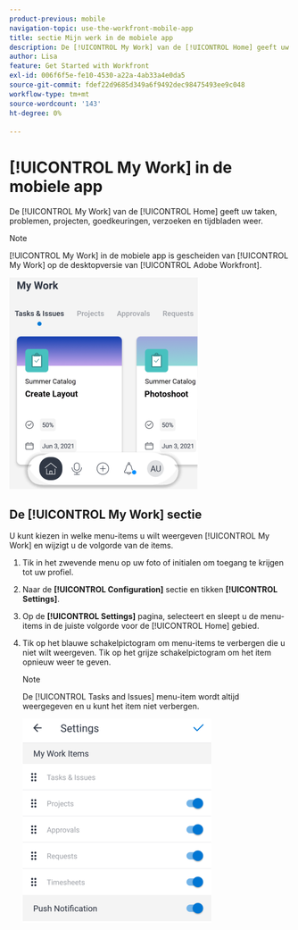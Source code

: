 ```yaml
---
product-previous: mobile
navigation-topic: use-the-workfront-mobile-app
title: sectie Mijn werk in de mobiele app
description: De [!UICONTROL My Work] van de [!UICONTROL Home] geeft uw taken, problemen, projecten, goedkeuringen, verzoeken en tijdbladen weer.
author: Lisa
feature: Get Started with Workfront
exl-id: 006f6f5e-fe10-4530-a22a-4ab33a4e0da5
source-git-commit: fdef22d9685d349a6f9492dec98475493ee9c048
workflow-type: tm+mt
source-wordcount: '143'
ht-degree: 0%

---
```


# [!UICONTROL My Work] in de mobiele app

De [!UICONTROL My Work] van de [!UICONTROL Home] geeft uw taken, problemen, projecten, goedkeuringen, verzoeken en tijdbladen weer.

>[!NOTE]
>
>[!UICONTROL My Work] in de mobiele app is gescheiden van [!UICONTROL My Work] op de desktopversie van [!UICONTROL Adobe Workfront].

![](assets/home-myworksection-338x379.png)

## De [!UICONTROL My Work] sectie

U kunt kiezen in welke menu-items u wilt weergeven [!UICONTROL My Work] en wijzigt u de volgorde van de items.

1. Tik in het zwevende menu op uw foto of initialen om toegang te krijgen tot uw profiel.
1. Naar de **[!UICONTROL Configuration]** sectie en tikken **[!UICONTROL Settings]**.
1. Op de **[!UICONTROL Settings]** pagina, selecteert en sleept u de menu-items in de juiste volgorde voor de [!UICONTROL Home] gebied.
1. Tik op het blauwe schakelpictogram om menu-items te verbergen die u niet wilt weergeven. Tik op het grijze schakelpictogram om het item opnieuw weer te geven.

   >[!NOTE]
   >
   >De [!UICONTROL Tasks and Issues] menu-item wordt altijd weergegeven en u kunt het item niet verbergen.

   ![](assets/mobile-settings-338x366.png)
